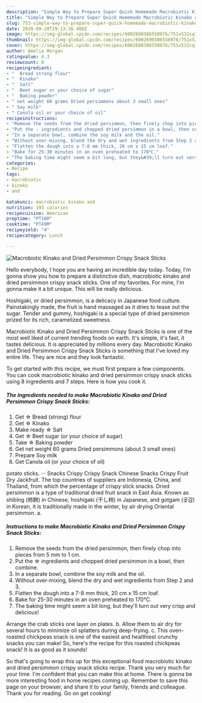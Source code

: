 ```yaml
---
description: "Simple Way to Prepare Super Quick Homemade Macrobiotic Kinako and Dried Persimmon Crispy Snack Sticks"
title: "Simple Way to Prepare Super Quick Homemade Macrobiotic Kinako and Dried Persimmon Crispy Snack Sticks"
slug: 753-simple-way-to-prepare-super-quick-homemade-macrobiotic-kinako-and-dried-persimmon-crispy-snack-sticks
date: 2020-09-20T19:13:16.408Z
image: https://img-global.cpcdn.com/recipes/6002690386558976/751x532cq70/macrobiotic-kinako-and-dried-persimmon-crispy-snack-sticks-recipe-main-photo.jpg
thumbnail: https://img-global.cpcdn.com/recipes/6002690386558976/751x532cq70/macrobiotic-kinako-and-dried-persimmon-crispy-snack-sticks-recipe-main-photo.jpg
cover: https://img-global.cpcdn.com/recipes/6002690386558976/751x532cq70/macrobiotic-kinako-and-dried-persimmon-crispy-snack-sticks-recipe-main-photo.jpg
author: Amelia Morgan
ratingvalue: 4.3
reviewcount: 8
recipeingredient:
- "  Bread strong flour"
- "  Kinako"
- "  Salt"
- "  Beet sugar or your choice of sugar"
- "  Baking powder"
- " net weight 60 grams Dried persimmons about 3 small ones"
- " Soy milk"
- " Canola oil or your choice of oil"
recipeinstructions:
- "Remove the seeds from the dried persimmon, then finely chop into pieces from 5 mm to 1 cm."
- "Put the ☆ ingredients and chopped dried persimmon in a bowl, then combine."
- "In a separate bowl, combine the soy milk and the oil."
- "Without over-mixing, blend the dry and wet ingredients from Step 2 and 3."
- "Flatten the dough into a 7-8 mm thick, 20 cm x 15 cm loaf."
- "Bake for 25-30 minutes in an oven preheated to 170℃."
- "The baking time might seem a bit long, but they&#39;ll turn out very crisp and delicious!"
categories:
- Recipe
tags:
- macrobiotic
- kinako
- and

katakunci: macrobiotic kinako and 
nutrition: 193 calories
recipecuisine: American
preptime: "PT16M"
cooktime: "PT49M"
recipeyield: "4"
recipecategory: Lunch

---
```



![Macrobiotic Kinako and Dried Persimmon Crispy Snack Sticks](https://img-global.cpcdn.com/recipes/6002690386558976/751x532cq70/macrobiotic-kinako-and-dried-persimmon-crispy-snack-sticks-recipe-main-photo.jpg)

Hello everybody, I hope you are having an incredible day today. Today, I'm gonna show you how to prepare a distinctive dish, macrobiotic kinako and dried persimmon crispy snack sticks. One of my favorites. For mine, I'm gonna make it a bit unique. This will be really delicious.

Hoshigaki, or dried persimmon, is a delicacy in Japanese food culture. Painstakingly made, the fruit is hand massaged as it dries to tease out the sugar. Tender and gummy, hoshigaki is a special type of dried persimmon prized for its rich, caramelized sweetness.

Macrobiotic Kinako and Dried Persimmon Crispy Snack Sticks is one of the most well liked of current trending foods on earth. It's simple, it's fast, it tastes delicious. It is appreciated by millions every day. Macrobiotic Kinako and Dried Persimmon Crispy Snack Sticks is something that I've loved my entire life. They are nice and they look fantastic.


To get started with this recipe, we must first prepare a few components. You can cook macrobiotic kinako and dried persimmon crispy snack sticks using 8 ingredients and 7 steps. Here is how you cook it.

<!--inarticleads1-->

##### The ingredients needed to make Macrobiotic Kinako and Dried Persimmon Crispy Snack Sticks:

1. Get  ☆ Bread (strong) flour
1. Get  ☆ Kinako
1. Make ready  ☆ Salt
1. Get  ☆ Beet sugar (or your choice of sugar)
1. Take  ☆ Baking powder
1. Get  net weight 60 grams Dried persimmons (about 3 small ones)
1. Prepare  Soy milk
1. Get  Canola oil (or your choice of oil)


potato sticks. ··· Snacks Crispy Crispy Snack Chinese Snacks Crispy Fruit Dry Jackfruit. The top countries of suppliers are Indonesia, China, and Thailand, from which the percentage of crispy stick snacks. Dried persimmon is a type of traditional dried fruit snack in East Asia. Known as shìbǐng (柿餅) in Chinese, hoshigaki (干し柿) in Japanese, and gotgam (곶감) in Korean, it is traditionally made in the winter, by air drying Oriental persimmon. a. 

<!--inarticleads2-->

##### Instructions to make Macrobiotic Kinako and Dried Persimmon Crispy Snack Sticks:

1. Remove the seeds from the dried persimmon, then finely chop into pieces from 5 mm to 1 cm.
1. Put the ☆ ingredients and chopped dried persimmon in a bowl, then combine.
1. In a separate bowl, combine the soy milk and the oil.
1. Without over-mixing, blend the dry and wet ingredients from Step 2 and 3.
1. Flatten the dough into a 7-8 mm thick, 20 cm x 15 cm loaf.
1. Bake for 25-30 minutes in an oven preheated to 170℃.
1. The baking time might seem a bit long, but they&#39;ll turn out very crisp and delicious!


Arrange the crab sticks one layer on plates. b. Allow them to air dry for several hours to minimize oil splatters during deep-frying. c. This oven-roasted chickpeas snack is one of the easiest and healthiest crunchy snacks you can make! So, here&#39;s the recipe for this roasted chickpeas snack! It is as good as it sounds! 

So that's going to wrap this up for this exceptional food macrobiotic kinako and dried persimmon crispy snack sticks recipe. Thank you very much for your time. I'm confident that you can make this at home. There is gonna be more interesting food in home recipes coming up. Remember to save this page on your browser, and share it to your family, friends and colleague. Thank you for reading. Go on get cooking!
